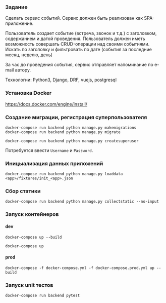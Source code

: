 ### Задание

Сделать сервис событий.
Сервис должен быть реализован как SPA-приложение.

Пользователь создает событие (встреча, звонок и т.д.) с заголовком, содержанием и датой проведения. 
Пользователь должен иметь возможность совершать CRUD-операции над своими событиями. 
Искать по заголовку и фильтровать по дате (события за последние месяц, неделю, день)

За час до проведения события, сервис отправляет напоминание по e-mail автору.

Технологии:
Python3, Django, DRF, vuejs, postgresql


### Установка Docker

https://docs.docker.com/engine/install/

### Создание миграции, регистрация суперпользователя

    docker-compose run backend python manage.py makemigrations
    docker-compose run backend python manage.py migrate
>
    docker-compose run backend python manage.py createsuperuser

Потребуется ввести `Username` и `Password`.


### Иницыализация данных приложений
    docker-compose run backend python manage.py loaddata <app>/fixtures/init_<app>.json

### Сбор статики
    docker-compose run backend python manage.py collectstatic --no-input


### Запуск контейнеров

#### dev

    docker-compose up --build

    docker-compose up
    
#### prod

    docker-compose -f docker-compose.yml -f docker-compose.prod.yml up --build


### Запуск unit тестов
    docker-compose run backend pytest
